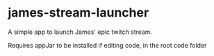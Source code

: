 # james-stream-launcher
A simple app to launch James' epic twitch stream.

Requires appJar to be installed if editing code, in the root code folder
